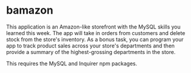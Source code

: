 # bamazon

This application is an Amazon-like storefront with the MySQL skills you learned this week. The app will take in orders from customers and delete stock from the store's inventory. As a bonus task, you can program your app to track product sales across your store's departments and then provide a summary of the highest-grossing departments in the store.

This requires the MySQL and Inquirer npm packages.

